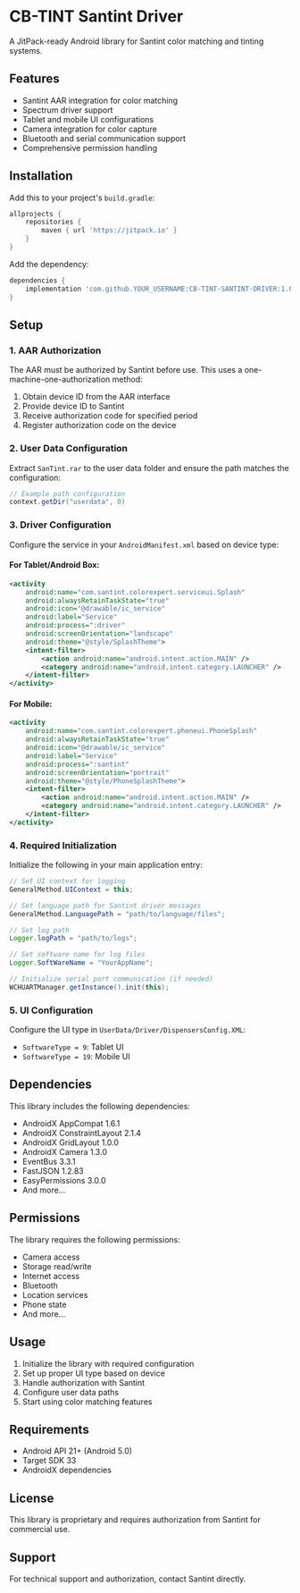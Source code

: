 # CB-TINT Santint Driver

A JitPack-ready Android library for Santint color matching and tinting systems.

## Features

- Santint AAR integration for color matching
- Spectrum driver support
- Tablet and mobile UI configurations
- Camera integration for color capture
- Bluetooth and serial communication support
- Comprehensive permission handling

## Installation

Add this to your project's `build.gradle`:

```gradle
allprojects {
    repositories {
        maven { url 'https://jitpack.io' }
    }
}
```

Add the dependency:

```gradle
dependencies {
    implementation 'com.github.YOUR_USERNAME:CB-TINT-SANTINT-DRIVER:1.0.0'
}
```

## Setup

### 1. AAR Authorization

The AAR must be authorized by Santint before use. This uses a one-machine-one-authorization method:

1. Obtain device ID from the AAR interface
2. Provide device ID to Santint
3. Receive authorization code for specified period
4. Register authorization code on the device

### 2. User Data Configuration

Extract `SanTint.rar` to the user data folder and ensure the path matches the configuration:

```java
// Example path configuration
context.getDir("userdata", 0)
```

### 3. Driver Configuration

Configure the service in your `AndroidManifest.xml` based on device type:

#### For Tablet/Android Box:
```xml
<activity
    android:name="com.santint.colorexpert.serviceui.Splash"
    android:alwaysRetainTaskState="true"
    android:icon="@drawable/ic_service"
    android:label="Service"
    android:process=":driver"
    android:screenOrientation="landscape"
    android:theme="@style/SplashTheme">
    <intent-filter>
        <action android:name="android.intent.action.MAIN" />
        <category android:name="android.intent.category.LAUNCHER" />
    </intent-filter>
</activity>
```

#### For Mobile:
```xml
<activity
    android:name="com.santint.colorexpert.phoneui.PhoneSplash"
    android:alwaysRetainTaskState="true"
    android:icon="@drawable/ic_service"
    android:label="Service"
    android:process=":santint"
    android:screenOrientation="portrait"
    android:theme="@style/PhoneSplashTheme">
    <intent-filter>
        <action android:name="android.intent.action.MAIN" />
        <category android:name="android.intent.category.LAUNCHER" />
    </intent-filter>
</activity>
```

### 4. Required Initialization

Initialize the following in your main application entry:

```java
// Set UI context for logging
GeneralMethod.UIContext = this;

// Set language path for Santint driver messages
GeneralMethod.LanguagePath = "path/to/language/files";

// Set log path
Logger.logPath = "path/to/logs";

// Set software name for log files
Logger.SoftWareName = "YourAppName";

// Initialize serial port communication (if needed)
WCHUARTManager.getInstance().init(this);
```

### 5. UI Configuration

Configure the UI type in `UserData/Driver/DispensersConfig.XML`:

- `SoftwareType = 9`: Tablet UI
- `SoftwareType = 19`: Mobile UI

## Dependencies

This library includes the following dependencies:

- AndroidX AppCompat 1.6.1
- AndroidX ConstraintLayout 2.1.4
- AndroidX GridLayout 1.0.0
- AndroidX Camera 1.3.0
- EventBus 3.3.1
- FastJSON 1.2.83
- EasyPermissions 3.0.0
- And more...

## Permissions

The library requires the following permissions:

- Camera access
- Storage read/write
- Internet access
- Bluetooth
- Location services
- Phone state
- And more...

## Usage

1. Initialize the library with required configuration
2. Set up proper UI type based on device
3. Handle authorization with Santint
4. Configure user data paths
5. Start using color matching features

## Requirements

- Android API 21+ (Android 5.0)
- Target SDK 33
- AndroidX dependencies

## License

This library is proprietary and requires authorization from Santint for commercial use.

## Support

For technical support and authorization, contact Santint directly.
